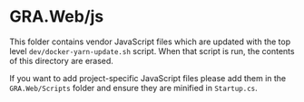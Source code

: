 ﻿# GRA.Web/js

This folder contains vendor JavaScript files which are updated with the top level `dev/docker-yarn-update.sh` script. When that script is run, the contents of this directory are erased.

If you want to add project-specific JavaScript files please add them in the `GRA.Web/Scripts` folder and ensure they are minified in `Startup.cs`.
